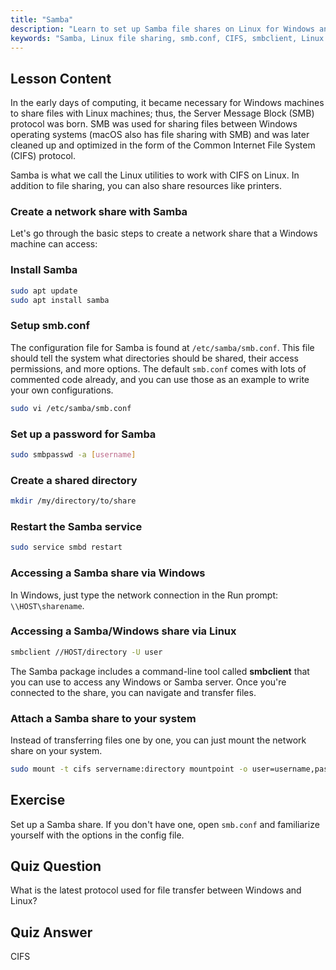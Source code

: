 ```yaml
---
title: "Samba"
description: "Learn to set up Samba file shares on Linux for Windows and macOS. This beginner's guide covers installation, configuration, and accessing shares. Get started!"
keywords: "Samba, Linux file sharing, smb.conf, CIFS, smbclient, Linux tutorial, beginner guide"
---
```


## Lesson Content

In the early days of computing, it became necessary for Windows machines to share files with Linux machines; thus, the Server Message Block (SMB) protocol was born. SMB was used for sharing files between Windows operating systems (macOS also has file sharing with SMB) and was later cleaned up and optimized in the form of the Common Internet File System (CIFS) protocol.

Samba is what we call the Linux utilities to work with CIFS on Linux. In addition to file sharing, you can also share resources like printers.

### Create a network share with Samba

Let's go through the basic steps to create a network share that a Windows machine can access:

### Install Samba

```bash
sudo apt update
sudo apt install samba
```

### Setup smb.conf

The configuration file for Samba is found at `/etc/samba/smb.conf`. This file should tell the system what directories should be shared, their access permissions, and more options. The default `smb.conf` comes with lots of commented code already, and you can use those as an example to write your own configurations.

```bash
sudo vi /etc/samba/smb.conf
```

### Set up a password for Samba

```bash
sudo smbpasswd -a [username]
```

### Create a shared directory

```bash
mkdir /my/directory/to/share
```

### Restart the Samba service

```bash
sudo service smbd restart
```

### Accessing a Samba share via Windows

In Windows, just type the network connection in the Run prompt: `\\HOST\sharename`.

### Accessing a Samba/Windows share via Linux

```bash
smbclient //HOST/directory -U user
```

The Samba package includes a command-line tool called **smbclient** that you can use to access any Windows or Samba server. Once you're connected to the share, you can navigate and transfer files.

### Attach a Samba share to your system

Instead of transferring files one by one, you can just mount the network share on your system.

```bash
sudo mount -t cifs servername:directory mountpoint -o user=username,pass=password
```

## Exercise

Set up a Samba share. If you don't have one, open `smb.conf` and familiarize yourself with the options in the config file.

## Quiz Question

What is the latest protocol used for file transfer between Windows and Linux?

## Quiz Answer

CIFS
